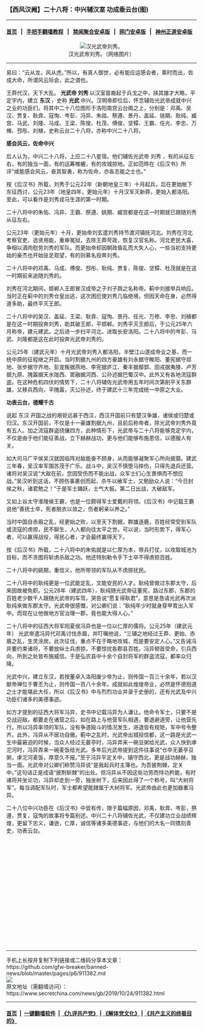 ### 【西风汉阙】二十八将：中兴辅汉室 功成垂云台(图)
------------------------

#### [首页](https://github.com/gfw-breaker/banned-news/blob/master/README.md) &nbsp;&nbsp;|&nbsp;&nbsp; [手把手翻墙教程](https://github.com/gfw-breaker/guides/wiki) &nbsp;&nbsp;|&nbsp;&nbsp; [禁闻聚合安卓版](https://github.com/gfw-breaker/bn-android) &nbsp;&nbsp;|&nbsp;&nbsp; [网门安卓版](https://github.com/oGate2/oGate) &nbsp;&nbsp;|&nbsp;&nbsp; [神州正道安卓版](https://github.com/SzzdOgate/update) 



<div class="article_right" style="fone-color:#000">
 <p style="text-align:center">
  <img alt="汉光武帝刘秀。" src="http://img2.secretchina.com/pic/2019/10-23/p2547011a315996362-ss.jpg"/>
  <br>
   汉光武帝刘秀。（网络图片）
   <span id="hideid" name="hideid" style="color:red;display:none;">
    <span href="https://www.secretchina.com">
    </span>
   </span>
  </br>
 </p>
 <div id="txt-mid1-t21-2017">
  

---


  </div>
 </div>
 <p>
  易曰：“云从龙，风从虎。”所以，有真人御世，必有能应运感会者，乘时而出，佐成大命，所谓风云际会，此之谓也。
  <span id="hideid" name="hideid" style="color:red;display:none;">
   <span href="https://www.secretchina.com">
   </span>
  </span>
 </p>
 <p>
  王莽代汉，天下大乱。
  <strong>
   <span href="https://www.secretchina.com/news/gb/tag/光武帝" target="_blank">
    光武帝
   </span>
   刘秀
  </strong>
  以汉室苗裔起于兵戈之中，挟其雄才大略，平定宇内，建立
  <strong>
   东汉
  </strong>
  ，史称
  <strong>
   光武
  </strong>
  中兴。汉明帝即位后，怀念辅佐光武帝成就中兴之业的功臣们，将其中二十八位图形于洛阳南宫云台阁之上，分别是：邓禹、吴汉、贾复、耿弇、寇恂、岑彭、冯异、朱祜、祭遵、景丹、盖延、铫期、耿纯、臧宫、马武、刘隆、马成、王梁、陈俊、杜茂、傅俊、坚镡、王霸、任光、李忠、万脩、邳彤、刘植，史称云台二十八将，亦称中兴二十八将。
 </p>
 <p>
  <strong>
   感会风云，佐命中兴
  </strong>
 </p>
 <p>
  后人认为，中兴二十八将，上应二十八星宿。他们辅佐光武帝
  <span href="https://www.secretchina.com/news/gb/tag/刘秀" target="_blank">
   刘秀
  </span>
  ，有的从征左右，有的独当一面，有的运筹帷幄，有的攻城掠地。正如范晔在《后汉书》所评“咸能感会风云，奋其智勇，称为佐命，亦各志能之士也。”
 </p>
 <p>
  按《后汉书》所载，刘秀于公元22年（新朝地皇三年）十月起兵，后在更始帐下东征西讨，公元23年（地皇四年，更始元年）十月汉军灭新莽，更始入都洛阳。至此，可以看作是刘秀戎马生涯的第一时期。
 </p>
 <p>
  二十八将中的朱佑、冯异、王霸、祭遵、姚期、臧宫都是在这一时期就已跟随刘秀从征左右。
 </p>
 <p>
  公元23年（更始元年）十月，更始帝刘玄遣刘秀持节渡河镇抚河北。刘秀在河北考察官吏，选贤用能，重审冤狱，去除王莽苛政，恢复汉官名称。河北吏民大喜，争相以酒肉慰劳刘秀的军队。而更始帝却因朝政昏乱而大失人心，一些当初支持更始的豪杰也开始驻足观望，有的则慕名投奔刘秀。
 </p>
 <p>
  二十八将中的邓禹、马成、傅俊、邳彤、耿纯、贾复、陈俊、坚镡、杜茂就是在这一时期前来追随刘秀的。
 </p>
 <p>
  刘秀在河北期间，邯郸人王郎冒汉成帝之子刘子舆之名称帝。蓟中刘接举兵响应。当时正在蓟中的刘秀仓皇出逃，这次困厄使刘秀几临绝境，但因天命在身，必然得道多助，最终平灭王郎。
 </p>
 <p>
  二十八将中的吴汉、盖延、王梁、耿弇、寇恂、景丹、任光、万修、李忠、刘植都是在这一时期投奔刘秀，助其破王郎，平邯郸。刘秀平灭王郎后，于公元25年六月称帝，建元建武。之后进一步扫平河北，进取长安洛阳。二十八将中的岑彭、马武、刘隆都是这在此时投奔光武帝刘秀的。
 </p>
 <p>
  公元25年（建武元年）十月光武帝刘秀入都洛阳，半壁江山遂成帝业之基，而一统中原的征程继之开启。当时割据九州的四方豪雄有刘永据守睢阳、董宪据守郯地、张步据守齐地、彭宠叛据燕地、李宪据庐江、秦丰据鄢郢、田戎据夷陵、卢芳据九原、隗嚣据天水陇西、窦融据河西、公孙述据巴蜀汉中。此外又有各地流寇群盗。在这种危机四伏的情势下，二十八将辅佐光武帝用五年时间次第削平关东群雄，又移兵西向，平隗嚣，灭公孙述，终于建武十三年完成统一中原之大业。
 </p>
 <p>
  <strong>
   功表云台，德耀千古
  </strong>
 </p>
 <center>
  <div style="max-width: 632px;height:180px; display: none; text-align: center; margin: 0 auto; overflow: hidden;overflow-x: hidden;">
   <div id="taboola-midarticle-thumbnails" style="max-width: 632px;height:180px;overflow: hidden;overflow-x: hidden;">
   </div>
  </div>
  <div>
   <ins class="adsbygoogle" data-ad-client="ca-pub-1276641434651360" data-ad-format="fluid" data-ad-layout="in-article" data-ad-slot="5164544770" style="display:block; text-align:center;">
   </ins>
  </div>
 </center>
 <p>
  说起
  <span href="https://www.secretchina.com/news/gb/tag/东汉" target="_blank">
   东汉
  </span>
  开国之战的艰钜远甚于西汉，西汉开国前只有楚汉争雄，诸侯或归楚或归汉。东汉开国前，不仅是十一豪雄割据九州，且前后称帝者，除光武帝刘秀外竟有五人。加之流寇群盗挠攘四方，此种情形下，光武帝与二十八将能够克定宇内，不仅是由于他们能征善战，立下赫赫战功，更与他们能够布施恩信，以德服人有关。
 </p>
 <p>
  如大司马广平侯吴汉就因临阵对敌能奋不顾身，从而能够凝聚军心所向披靡。建武三年春，吴汉率军围苏茂于广乐。战斗中，吴汉不慎堕马摔伤，只得先退兵还营。诸将对吴汉说“大敌在前，您因受伤而不能出战，众军士们心生畏惧而不想应战。”吴汉听到这话，不顾伤事裹创而起，杀牛以飨军士，又勉励众人说：“今日封侯之秋，诸君勉之！”于是军士踊跃，士气大振。第二日出战，大破敌军。
 </p>
 <p>
  又如上谷太守淮陵侯王霸，也是一位颇得军士爱戴的将领。《后汉书》中记载王霸说他“善抚士卒，死者脱衣以敛之，伤者躬亲以养之。”
 </p>
 <p>
  当时中国自赤眉之乱，经更始之败，以至天下割据，群雄逐鹿，百姓经常受到军队或流寇的虏掠，民不聊生，人人都向往太平之世。可以说，当时形势下，得军心者，可以赢得战役，得民心者，才会最终赢得天下。
 </p>
 <p>
  按《后汉书》所载，二十八将中的朱佑就是以仁厚为本，带兵打仗，以攻取城池为目标，而不贪图将斩虏杀敌之功。他还特别勒令手下士卒不得虏掠百姓。
 </p>
 <p>
  二十八将中的姚期，重信义，他所带领的军队从不虏掠扰民。
 </p>
 <p>
  二十八将中的耿纯更是一位武能定乱，文能安民的人才。耿纯曾做过东郡太守，后来因故被免职。公元28年（建武四年），耿纯随光武帝征董宪，路过东郡，东郡的百姓老少数千人跟随光武帝的车驾，哭告说“愿复得耿君”，意思是恳请光武再次派耿纯来做东郡太守。光武帝很感慨，对公卿们说：“耿纯年少时就身穿甲胄出入军中。而现在让他做地方官治理一郡，竟也能大得人心。”
 </p>
 <p>
  二十八将中的征西大将军阳夏侯冯异也是一位以仁厚的儒将。公元25年（建武元年） 光武帝遣冯异代邓禹讨伐赤眉，并叮嘱他说，“三辅之地经过王莽、更始、赤眉之乱，生灵涂炭。此次征伐，重点不在于略地攻城，而是要安定人心。”又告诫冯异要约束诸将，不要放纵士兵虏掠，不要惊扰各郡县百姓。冯异顿首受命，引兵西向，所到之处皆布施威信。于是弘农县中十余个自封将军的群盗流寇，都率众归降。
 </p>
 <p>
  光武中兴，建立东汉，若按董卓入洛阳废少帝为止，则传国一百三十余年，若以汉献帝禅位于曹丕为止，则传国一百八十余年。成就如此煌煌帝业，必然是怀德抱道之士才能堪此大任，所以《后汉书》中与烈烈功业并录于史册的，还有光武及中兴功臣们诸多的美德事迹。
 </p>
 <p>
  如方才提到的征西大将军冯异，史书中记载冯异为人谦让。他命令军士，只要不是交战迎敌，都要走在诸营之后，如在路上与他营军队相遇，要退避道旁，让他营先行。所以冯异率领的军队，没有争道殴斗的情况发生，进退皆有规矩，军中号令整齐。此外，冯异从不居功自傲。蓟中之乱时，光武帝出城投信都，这一路是光武一生中最窘迫的时候，当众人经过无蒌亭时，冯异弄来一碗豆粥给光武，众人快到虖沱河时，冯异弄来一碗麦饭给光武。多年后光武帝提到这件往事说“仓卒无蒌亭豆粥，虖沱河麦饭，厚意久不报。”至于冯异平定关中，镇守西北，更是战功赫赫，独当一面。光武帝对公卿们称赞冯异说“是我起兵时主簿也。为吾披荆棘，定关中。”这句话正是成语“披荆斩棘”的出处。但冯异从不因这些功劳而恃功矜能，有时诸将并坐论功，冯异却走到一旁，独坐树下，后来因此得了一个称号，叫“大树将军”。每当调配军队时，军士都希望能隷属于大树将军。光武帝由此也更加器重冯异。
 </p>
 <p>
  二十八位中兴功臣在《后汉书》中皆有传，限于篇幅原因，邓禹，耿弇、岑彭，祭遵，贾复，寇恂的故事将专篇别述。中兴二十八将辅佐光武，不仅建功立业战绩辉煌，更留下忠义，谦逊，仁厚，诚信等诸多美德事迹，与他们的大名一同镌刻青史，功表云台。
  <center>
   <div>
    <div id="txt-mid2-t22-2017" style="display: block;  height: 280px;  overflow: hidden;">
     <div id="SC-21">
     </div>
    </div>
   </div>
  </center>
 </p>
</div>

<hr/>
手机上长按并复制下列链接或二维码分享本文章：<br/>
https://github.com/gfw-breaker/banned-news/blob/master/pages/p6/911382.md <br/>
<a href='https://github.com/gfw-breaker/banned-news/blob/master/pages/p6/911382.md'><img src='https://github.com/gfw-breaker/banned-news/blob/master/pages/p6/911382.md.png'/></a> <br/>
原文地址（需翻墙访问）：https://www.secretchina.com/news/gb/2019/10/24/911382.html


------------------------
#### [首页](https://github.com/gfw-breaker/banned-news/blob/master/README.md) &nbsp;|&nbsp; [一键翻墙软件](https://github.com/gfw-breaker/nogfw/blob/master/README.md) &nbsp;| [《九评共产党》](https://github.com/gfw-breaker/9ping.md/blob/master/README.md#九评之一评共产党是什么) | [《解体党文化》](https://github.com/gfw-breaker/jtdwh.md/blob/master/README.md) | [《共产主义的终极目的》](https://github.com/gfw-breaker/gczydzjmd.md/blob/master/README.md)


<img src='http://gfw-breaker.win/banned-news/pages/p6/911382.md' width='0px' height='0px'/>